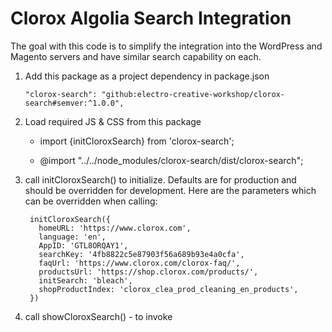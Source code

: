 # Clorox Algolia Search Integration

The goal with this code is to simplify the integration into the WordPress and Magento servers and have similar search capability on each.


1. Add this package as a project dependency in package.json

    `"clorox-search": "github:electro-creative-workshop/clorox-search#semver:^1.0.0",`


2. Load required JS & CSS from this package

    - import {initCloroxSearch} from 'clorox-search';


    - @import "../../node_modules/clorox-search/dist/clorox-search";




3. call initCloroxSearch() to initialize. Defaults are for production and should be overridden for development. Here are the parameters which can be overridden when calling:
  
        initCloroxSearch({
          homeURL: 'https://www.clorox.com',
          language: 'en',
          AppID: 'GTL8ORQAY1',
          searchKey: '4fb8822c5e87903f56a689b93e4a0cfa',
          faqUrl: 'https://www.clorox.com/clorox-faq/',
          productsUrl: 'https://shop.clorox.com/products/',
          initSearch: 'bleach',
          shopProductIndex: 'clorox_clea_prod_cleaning_en_products',
        })

4. call showCloroxSearch() - to invoke



